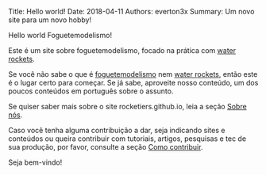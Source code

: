 Title: Hello world!
Date: 2018-04-11
Authors: everton3x
Summary: Um novo site para um novo hobby!

Hello world Foguetemodelismo!

Este é um site sobre foguetemodelismo, focado na prática com [water rockets](pages/o-que-sao-water-rockets.html).

Se você não sabe o que é [foguetemodelismo](pages/o-que-e-foguetemodelismo.html) nem [water rockets](pages/o-que-sao-water-rockets.html), então este é o lugar certo para começar. Se já sabe, aproveite nosso conteúdo, um dos poucos conteúdos em português sobre o assunto.

Se quiser saber mais sobre o site rocketiers.github.io, leia a seção [Sobre nós](pages/sobre-nos.html).

Caso você tenha alguma contribuição a dar, seja indicando sites e conteúdos ou queira contribuir com tutoriais, artigos, pesquisas e tec de sua produção, por favor, consulte a seção [Como contribuir](pages/como-contribuir.html).

Seja bem-vindo!
